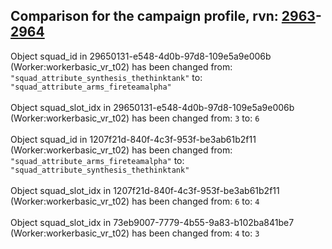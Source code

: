 ## Comparison for the campaign profile, rvn: [2963](https://github.com/PRO100KatYT/FortniteProfileRevisions/tree/main/profiles/campaign/2963%20campaign.json)-[2964](https://github.com/PRO100KatYT/FortniteProfileRevisions/tree/main/profiles/campaign/2964%20campaign.json)

Object squad_id in 29650131-e548-4d0b-97d8-109e5a9e006b (Worker:workerbasic_vr_t02) has been changed from: `"squad_attribute_synthesis_thethinktank"` to: `"squad_attribute_arms_fireteamalpha"`
<br><br>
Object squad_slot_idx in 29650131-e548-4d0b-97d8-109e5a9e006b (Worker:workerbasic_vr_t02) has been changed from: `3` to: `6`
<br><br>
Object squad_id in 1207f21d-840f-4c3f-953f-be3ab61b2f11 (Worker:workerbasic_vr_t02) has been changed from: `"squad_attribute_arms_fireteamalpha"` to: `"squad_attribute_synthesis_thethinktank"`
<br><br>
Object squad_slot_idx in 1207f21d-840f-4c3f-953f-be3ab61b2f11 (Worker:workerbasic_vr_t02) has been changed from: `6` to: `4`
<br><br>
Object squad_slot_idx in 73eb9007-7779-4b55-9a83-b102ba841be7 (Worker:workerbasic_vr_t02) has been changed from: `4` to: `3`
<br><br>
